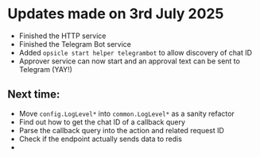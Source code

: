 # Updates made on 3rd July 2025

- Finished the HTTP service
- Finished the Telegram Bot service
- Added `opsicle start helper telegrambot` to allow discovery of chat ID
- Approver service can now start and an approval text can be sent to Telegram (YAY!)

## Next time:

- Move `config.LogLevel*` into `common.LogLevel*` as a sanity refactor
- Find out how to get the chat ID of a callback query
- Parse the callback query into the action and related request ID
- Check if the endpoint actually sends data to redis
- 

